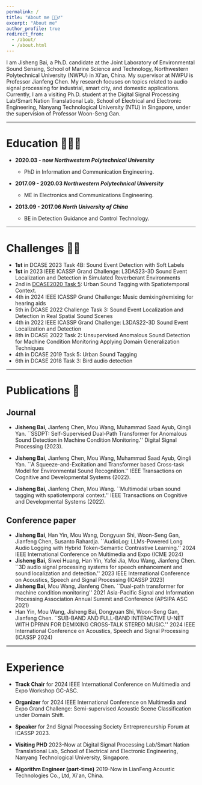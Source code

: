 ```yaml
---
permalink: /
title: "About me 🙋🏼‍♂️"
excerpt: "About me"
author_profile: true
redirect_from: 
  - /about/
  - /about.html
---
```


I am Jisheng Bai, a Ph.D. candidate at the Joint Laboratory of Environmental Sound Sensing, School of Marine Science and Technology, Northwestern Polytechnical University (NWPU) in Xi'an, China. My supervisor at NWPU is Professor Jianfeng Chen. My research focuses on topics related to audio signal processing for industrial, smart city, and domestic applications. Currently, I am a visiting Ph.D. student at the Digital Signal Processing Lab/Smart Nation Translational Lab, School of Electrical and Electronic Engineering, Nanyang Technological University (NTU) in Singapore, under the supervision of Professor Woon-Seng Gan.

<hr style="height:1px;border:none;color:#333;background-color:#333;" />

# Education 👨🏼‍🎓

- **2020.03 - now *Northwestern Polytechnical University***
  - PhD in Information and Communication Engineering.

- **2017.09 - 2020.03 *Northwestern Polytechnical University***
  - ME in Electronics and Communications Engineering.

- **2013.09 - 2017.06 *North University of China***
  - BE in Detection Guidance and Control Technology.

<hr style="height:1px;border:none;color:#333;background-color:#333;" />

# Challenges 👊🏼

- **1st** in DCASE 2023 Task 4B: Sound Event Detection with Soft Labels
- **1st** in 2023 IEEE ICASSP Grand Challenge: L3DAS23-3D Sound Event Localization and Detection in Simulated Reverberant Environments
- 2nd in [DCASE2020 Task 5](https://dcase.community/challenge2022/task-automatic-audio-captioning-and-language-based-audio-retrieval): Urban Sound Tagging with Spatiotemporal Context.
- 4th in 2024 IEEE ICASSP Grand Challenge: Music demixing/remixing for hearing aids
- 5th in DCASE 2022 Challenge Task 3: Sound Event Localization and Detection in Real Spatial Sound Scenes
- 4th in 2022 IEEE ICASSP Grand Challenge: L3DAS22-3D Sound Event Localization and Detection
- 8th in DCASE 2022 Task 2: Unsupervised Anomalous Sound Detection for Machine Condition Monitoring Applying Domain Generalization Techniques
- 4th in DCASE 2019 Task 5: Urban Sound Tagging
- 6th in DCASE 2018 Task 3: Bird audio detection

<hr style="height:1px;border:none;color:#333;background-color:#333;" />

# Publications 📃

## Journal 
- **Jisheng Bai**, Jianfeng Chen, Mou Wang, Muhammad Saad Ayub, Qingli Yan. ``SSDPT: Self-Supervised Dual-Path Transformer for Anomalous Sound Detection in Machine Condition Monitoring.'' Digital Signal Processing (2023).

- **Jisheng Bai**, Jianfeng Chen, Mou Wang, Muhammad Saad Ayub, Qingli Yan. ``A Squeeze-and-Excitation and Transformer based Cross-task Model for Environmental Sound Recognition.'' IEEE Transactions on Cognitive and Developmental Systems (2022). 

- **Jisheng Bai**, Jianfeng Chen, Mou Wang. ``Multimodal urban sound tagging with spatiotemporal context.'' IEEE Transactions on Cognitive and Developmental Systems (2022).


## Conference paper
- **Jisheng Bai**, Han Yin, Mou Wang, Dongyuan Shi, Woon-Seng Gan, Jianfeng Chen, Susanto Rahardja. ``AudioLog: LLMs-Powered Long Audio Logging with Hybrid Token-Semantic Contrastive Learning.'' 2024 IEEE International Conference on Multimedia and Expo (ICME 2024)
- **Jisheng Bai**, Siwei Huang, Han Yin, Yafei Jia, Mou Wang, Jianfeng Chen. ``3D audio signal processing systems for speech enhancement and sound localization and detection.'' 2023 IEEE International Conference on Acoustics, Speech and Signal Processing (ICASSP 2023)
- **Jisheng Bai**, Mou Wang, Jianfeng Chen. ``Dual-path transformer for machine condition monitoring'' 2021 Asia-Pacific Signal and Information Processing Association Annual Summit and Conference (APSIPA ASC 2021)
- Han Yin, Mou Wang, Jisheng Bai, Dongyuan Shi, Woon-Seng Gan, Jianfeng Chen. ``SUB-BAND AND FULL-BAND INTERACTIVE U-NET WITH DPRNN FOR DEMIXING CROSS-TALK STEREO MUSIC.'' 2024 IEEE International Conference on Acoustics, Speech and Signal Processing (ICASSP 2024)

<hr style="height:2px;border:none;color:#333;background-color:#333;" />

# Experience

- **Track Chair** for 2024 IEEE International Conference on Multimedia and Expo Workshop GC-ASC.

- **Organizer**  for 2024 IEEE International Conference on Multimedia and Expo Grand Challenge: Semi-supervised Acoustic Scene Classification under Domain Shift.

- **Speaker** for 2nd Signal Processing Society Entrepreneurship Forum at ICASSP 2023.

- **Visiting PHD** 2023-Now at Digital Signal Processing Lab/Smart Nation Translational Lab, School of Electrical and Electronic Engineering, Nanyang Technological University, Singapore.

- **Algorithm Engineer (part-time)** 2019-Now in LianFeng Acoustic Technologies Co., Ltd, Xi'an, China.

